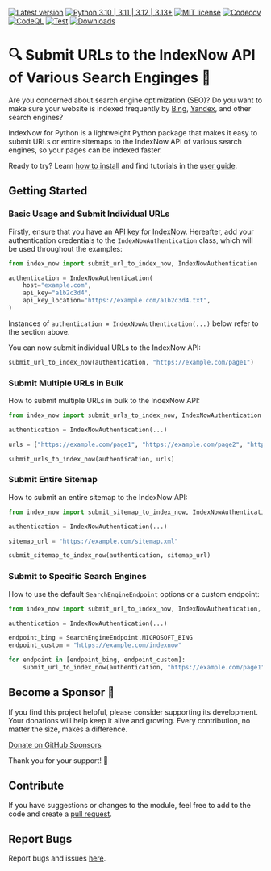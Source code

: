 [![Latest version](https://img.shields.io/static/v1?label=version&message=0.1.0&color=yellowgreen)](https://github.com/jakob-bagterp/index-now-for-python/releases/latest)
[![Python 3.10 | 3.11 | 3.12 | 3.13+](https://img.shields.io/static/v1?label=python&message=3.10%20|%203.11%20|%203.12%20|%203.13%2B&color=blueviolet)](https://www.python.org)
[![MIT license](https://img.shields.io/static/v1?label=license&message=MIT&color=blue)](https://github.com/jakob-bagterp/index-now-for-python/blob/master/LICENSE.md)
[![Codecov](https://codecov.io/gh/jakob-bagterp/index-now-for-python/branch/master/graph/badge.svg?token=SGVMPJ1JWI)](https://codecov.io/gh/jakob-bagterp/index-now-for-python)
[![CodeQL](https://github.com/jakob-bagterp/index-now-for-python/actions/workflows/codeql.yml/badge.svg)](https://github.com/jakob-bagterp/index-now-for-python/actions/workflows/codeql.yml)
[![Test](https://github.com/jakob-bagterp/index-now-for-python/actions/workflows/test.yml/badge.svg)](https://github.com/jakob-bagterp/index-now-for-python/actions/workflows/test.yml)
[![Downloads](https://static.pepy.tech/badge/index-now-for-python)](https://pepy.tech/project/index-now-for-python)

# 🔍 Submit URLs to the IndexNow API of Various Search Enginges 🔎
Are you concerned about search engine optimization (SEO)? Do you want to make sure your website is indexed frequently by [Bing](https://www.bing.com/indexnow), [Yandex](https://yandex.com/indexnow), and other search engines?

IndexNow for Python is a lightweight Python package that makes it easy to submit URLs or entire sitemaps to the IndexNow API of various search engines, so your pages can be indexed faster.

Ready to try? Learn [how to install](https://jakob-bagterp.github.io/index-now-for-python/getting-started/installation/) and find tutorials in the [user guide](https://jakob-bagterp.github.io/index-now-for-python/user-guide/).

## Getting Started
### Basic Usage and Submit Individual URLs
Firstly, ensure that you have an [API key for IndexNow](https://www.indexnow.org/api-key). Hereafter, add your authentication credentials to the `IndexNowAuthentication` class, which will be used throughout the examples:

```python
from index_now import submit_url_to_index_now, IndexNowAuthentication

authentication = IndexNowAuthentication(
    host="example.com",
    api_key="a1b2c3d4",
    api_key_location="https://example.com/a1b2c3d4.txt",
)
```

Instances of `authentication = IndexNowAuthentication(...)` below refer to the section above.

You can now submit individual URLs to the IndexNow API:

```python
submit_url_to_index_now(authentication, "https://example.com/page1")
```

### Submit Multiple URLs in Bulk
How to submit multiple URLs in bulk to the IndexNow API:

```python
from index_now import submit_urls_to_index_now, IndexNowAuthentication

authentication = IndexNowAuthentication(...)

urls = ["https://example.com/page1", "https://example.com/page2", "https://example.com/page3"]

submit_urls_to_index_now(authentication, urls)
```

### Submit Entire Sitemap
How to submit an entire sitemap to the IndexNow API:

```python
from index_now import submit_sitemap_to_index_now, IndexNowAuthentication

authentication = IndexNowAuthentication(...)

sitemap_url = "https://example.com/sitemap.xml"

submit_sitemap_to_index_now(authentication, sitemap_url)
```

### Submit to Specific Search Engines
How to use the default `SearchEngineEndpoint` options or a custom endpoint:

```python
from index_now import submit_url_to_index_now, IndexNowAuthentication, SearchEngineEndpoint

authentication = IndexNowAuthentication(...)

endpoint_bing = SearchEngineEndpoint.MICROSOFT_BING
endpoint_custom = "https://example.com/indexnow"

for endpoint in [endpoint_bing, endpoint_custom]:
    submit_url_to_index_now(authentication, "https://example.com/page1", endpoint)
```

## Become a Sponsor 🏅
If you find this project helpful, please consider supporting its development. Your donations will help keep it alive and growing. Every contribution, no matter the size, makes a difference.

[Donate on GitHub Sponsors](https://github.com/sponsors/jakob-bagterp)

Thank you for your support! 🙌

## Contribute
If you have suggestions or changes to the module, feel free to add to the code and create a [pull request](https://github.com/jakob-bagterp/index-now-for-python/pulls).

## Report Bugs
Report bugs and issues [here](https://github.com/jakob-bagterp/index-now-for-python/issues).
